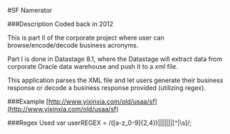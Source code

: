 #SF Namerator

###Description
Coded back in 2012

This is part II of the corporate project where user can browse/encode/decode business acronyms.

Part I is done in Datastage 8.1, where the Datastage will extract data from corporate Oracle data warehouse and push it to a xml file.

This application parses the XML file and let users generate their business response or decode a business response provided (utilizing regex).

###Example
[http://www.yixinxia.com/old/usaa/sf](http://www.yixinxia.com/old/usaa/sf)

###Regex Used
var userREGEX = /([a-z_0-9]{2,4})[|]([a-z_0-9]{2,4})[|]([a-z_0-9]{2,3})[|]([a-z_0-9]{2,3})[|]([a-z_0-9]{2,3})[|]([a-z_0-9]{2,3})[|]([^|\s]{1,25})[|]([^|]{1,25})[^|\s]/;